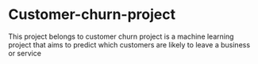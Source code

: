 # Customer-churn-project
This project belongs to customer churn project is a machine learning project that aims to predict which customers are likely to leave a business or service
